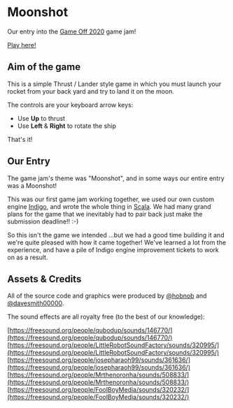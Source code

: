 # Moonshot

Our entry into the [Game Off 2020](https://itch.io/jam/game-off-2020) game jam!

[Play here!](https://purplekingdomgames.github.io/itch.io-game-off-2020/)

## Aim of the game

This is a simple Thrust / Lander style game in which you must launch your rocket from your back yard and try to land it on the moon.

The controls are your keyboard arrow keys:

- Use **Up** to thrust
- Use **Left** & **Right** to rotate the ship

That's it!

## Our Entry

The game jam's theme was "Moonshot", and in some ways our entire entry was a Moonshot!

This was our first game jam working together, we used our own custom engine [Indigo](http://indigoengine.io/), and wrote the whole thing in [Scala](https://www.scala-lang.org/). We had many grand plans for the game that we inevitably had to pair back just make the submission deadline!! :-)

So this isn't the game we intended ...but we had a good time building it and we're quite pleased with how it came together! We've learned a lot from the experience, and have a pile of Indigo engine improvement tickets to work on as a result.

## Assets & Credits

All of the source code and graphics were produced by [@hobnob](https://github.com/hobnob) and [@davesmith00000](https://github.com/davesmith00000).

The sound effects are all royalty free (to the best of our knowledge):

[https://freesound.org/people/qubodup/sounds/146770/](https://freesound.org/people/qubodup/sounds/146770/)
[https://freesound.org/people/LittleRobotSoundFactory/sounds/320995/](https://freesound.org/people/LittleRobotSoundFactory/sounds/320995/)
[https://freesound.org/people/josepharaoh99/sounds/361636/](https://freesound.org/people/josepharaoh99/sounds/361636/)
[https://freesound.org/people/Mrthenoronha/sounds/508833/](https://freesound.org/people/Mrthenoronha/sounds/508833/)
[https://freesound.org/people/FoolBoyMedia/sounds/320232/](https://freesound.org/people/FoolBoyMedia/sounds/320232/)
